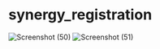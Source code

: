 # synergy_registration
![Screenshot (50)](https://user-images.githubusercontent.com/53976134/73138096-e5979a00-4084-11ea-9971-15285a75482e.png)
![Screenshot (51)](https://user-images.githubusercontent.com/53976134/73138097-e5979a00-4084-11ea-9afc-af28fe421467.png)
